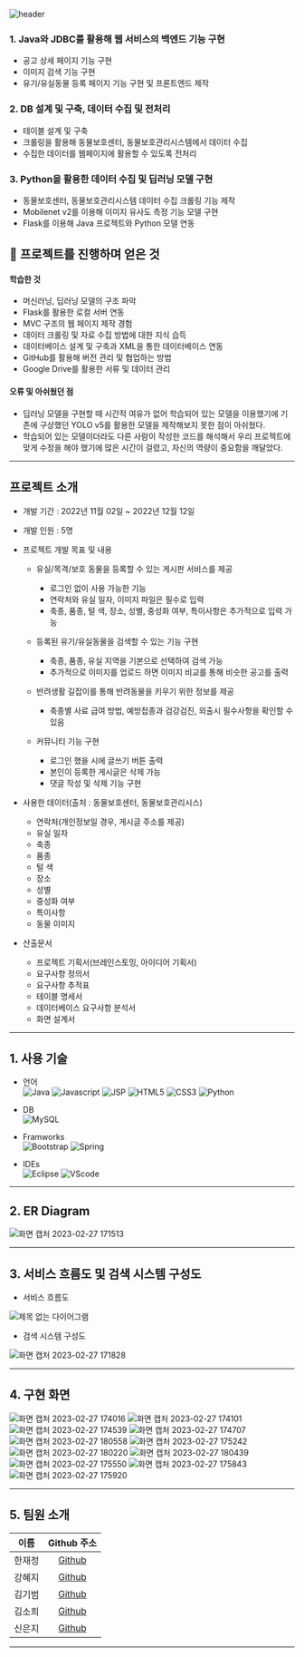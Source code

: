 ![header](https://capsule-render.vercel.app/api?type=transparent&height=100&text=나의%20역할%20:%20Java,%20DB,%20Python&fontColor=0055ff&fontSize=50)
<!-- 나의 역할을 바로바로 띄워서 먼저 부각시켜 보여준 후 프로젝트 소개로 넘겨라 -->
### 1. Java와 JDBC를 활용해 웹 서비스의 백엔드 기능 구현
- 공고 상세 페이지 기능 구현
- 이미지 검색 기능 구현
- 유기/유실동물 등록 페이지 기능 구현 및 프론트엔드 제작

### 2. DB 설계 및 구축, 데이터 수집 및 전처리
- 테이블 설계 및 구축
- 크롤링을 활용해 동물보호센터, 동물보호관리시스템에서 데이터 수집
- 수집한 데이터를 웹페이지에 활용할 수 있도록 전처리
### 3. Python을 활용한 데이터 수집 및 딥러닝 모델 구현
- 동물보호센터, 동물보호관리시스템 데이터 수집 크롤링 기능 제작
- Mobilenet v2를 이용해 이미지 유사도 측정 기능 모델 구현
- Flask를 이용해 Java 프로젝트와 Python 모델 연동

## 📜 프로젝트를 진행하며 얻은 것
#### 학습한 것
  - 머신러닝, 딥러닝 모델의 구조 파악
  - Flask를 활용한 로컬 서버 연동
  - MVC 구조의 웹 페이지 제작 경험
  - 데이터 크롤링 및 자료 수집 방법에 대한 지식 습득
  - 데이터베이스 설계 및 구축과 XML을 통한 데이터베이스 연동
  - GitHub를 활용해 버전 관리 및 협업하는 방법
  - Google Drive를 활용한 서류 및 데이터 관리

#### 오류 및 아쉬웠던 점
  - 딥러닝 모델을 구현할 때 시간적 여유가 없어 학습되어 있는 모델을 이용했기에 기존에 구상했던 YOLO v5를 활용한 모델을 제작해보지 못한 점이 아쉬웠다.
  - 학습되어 있는 모델이더라도 다른 사람이 작성한 코드를 해석해서 우리 프로젝트에 맞게 수정을 해야 했기에 많은 시간이 걸렸고, 자신의 역량이 중요함을 깨달았다.
---

## 프로젝트 소개

- 개발 기간 : 2022년 11월 02일 ~ 2022년 12월 12일
- 개발 인원 : 5명

- 프로젝트 개발 목표 및 내용
  - 유실/목격/보호 동물을 등록할 수 있는 게시판 서비스를 제공   
    - 로그인 없이 사용 가능한 기능   
    - 연락처와 유실 일자, 이미지 파일은 필수로 입력
    - 축종, 품종, 털 색, 장소, 성별, 중성화 여부, 특이사항은 추가적으로 입력 가능

  - 등록된 유기/유실동물을 검색할 수 있는 기능 구현   
    - 축종, 품종, 유실 지역을 기본으로 선택하여 검색 가능
    - 추가적으로 이미지를 업로드 하면 이미지 비교를 통해 비슷한 공고를 출력 

  - 반려생활 길잡이를 통해 반려동물을 키우기 위한 정보를 제공
    - 축종별 사료 급여 방법, 예방접종과 검강검진, 외출시 필수사항을 확인할 수 있음
  
  - 커뮤니티 기능 구현
    - 로그인 했을 시에 글쓰기 버튼 출력
    - 본인이 등록한 게시글은 삭제 가능
    - 댓글 작성 및 삭제 기능 구현

- 사용한 데이터(출처 : 동물보호센터, 동물보호관리시스)
  - 연락처(개인정보일 경우, 게시글 주소를 제공)
  - 유실 일자
  - 축종
  - 품종
  - 털 색
  - 장소
  - 성별
  - 중성화 여부
  - 특이사항
  - 동물 이미지

- 산출문서   
  - 프로젝트 기획서(브레인스토밍, 아이디어 기획서)
  - 요구사항 정의서
  - 요구사항 추적표
  - 테이블 명세서
  - 데이터베이스 요구사항 분석서
  - 화면 설계서

---

## 1. 사용 기술
- 언어   
![Java](https://img.shields.io/badge/JAVA-007396?style=for-the-badge&logo=java&logoColor=white)
![Javascript](https://img.shields.io/badge/javascript-%23323330.svg?style=for-the-badge&logo=javascript&logoColor=%23F7DF1E)
![JSP](https://img.shields.io/badge/JSP-%2300599C.svg?style=for-the-badge&logoColor=white)
![HTML5](https://img.shields.io/badge/html5-%23E34F26.svg?style=for-the-badge&logo=html5&logoColor=white)
![CSS3](https://img.shields.io/badge/css3-%231572B6.svg?style=for-the-badge&logo=css3&logoColor=white)
![Python](https://img.shields.io/badge/Python-3776AB?style=for-the-badge&logo=Python&logoColor=white)

- DB   
![MySQL](https://img.shields.io/badge/mysql-4479A1?style=for-the-badge&logo=mysql&logoColor=white)

- Framworks   
![Bootstrap](https://img.shields.io/badge/bootstrap-%23563D7C.svg?style=for-the-badge&logo=bootstrap&logoColor=white)
![Spring](https://img.shields.io/badge/Spring-6DB33F?style=for-the-badge&logo=Spring&logoColor=white)

- IDEs   
![Eclipse](https://img.shields.io/badge/Eclipse-FE7A16.svg?style=for-the-badge&logo=Eclipse&logoColor=white)
![VScode](https://img.shields.io/badge/VSCode-007ACC?style=for-the-badge&logo=VisualStudioCode&logoColor=white)

---

## 2. ER Diagram

![화면 캡처 2023-02-27 171513](https://user-images.githubusercontent.com/107980423/221509700-aac5e4fe-9085-470e-9fe4-d3f110b6e8b2.png)

---

## 3. 서비스 흐름도 및 검색 시스템 구성도
- 서비스 흐름도   

![제목 없는 다이어그램](https://user-images.githubusercontent.com/107980423/221509902-d258e01a-0acb-41fd-9779-a8e3f96fc993.png)

- 검색 시스템 구성도   

![화면 캡처 2023-02-27 171828](https://user-images.githubusercontent.com/107980423/221510301-01a8b575-cef3-4a69-afe1-b2266514fc79.png)

---

## 4. 구현 화면


![화면 캡처 2023-02-27 174016](https://user-images.githubusercontent.com/107980423/221518951-21e434f8-6eaf-4958-9a04-058336fa4bd5.png)
![화면 캡처 2023-02-27 174101](https://user-images.githubusercontent.com/107980423/221518976-8e9d5394-ab1e-43c1-93c4-bd261bf72c65.png)
![화면 캡처 2023-02-27 174539](https://user-images.githubusercontent.com/107980423/221518992-9b113bf1-a1f7-4565-b1b9-096a4bcac839.png)
![화면 캡처 2023-02-27 174707](https://user-images.githubusercontent.com/107980423/221519067-dfecbee1-c422-4fef-bb15-2b943a55f1d4.png)
![화면 캡처 2023-02-27 180558](https://user-images.githubusercontent.com/107980423/221520405-ac81f883-f576-433e-94b9-340bec8068fb.png)
![화면 캡처 2023-02-27 175242](https://user-images.githubusercontent.com/107980423/221519079-87323e03-cdc8-49e7-9a9f-dcf52983a1b9.png)
![화면 캡처 2023-02-27 180220](https://user-images.githubusercontent.com/107980423/221519826-6e6dead6-1590-435c-bdf3-4fc767457230.png)
![화면 캡처 2023-02-27 180439](https://user-images.githubusercontent.com/107980423/221520201-2d78a45f-39a5-42c1-89af-b322663cf025.png)
![화면 캡처 2023-02-27 175550](https://user-images.githubusercontent.com/107980423/221519105-eb147f87-edda-41f9-9135-17c982feacf4.png)
![화면 캡처 2023-02-27 175843](https://user-images.githubusercontent.com/107980423/221519052-33f3ca77-e28f-4472-877e-e4d94462d995.png)
![화면 캡처 2023-02-27 175920](https://user-images.githubusercontent.com/107980423/221519061-95fa031f-6048-42cc-8826-e2940d143ed8.png)


---

## 5. 팀원 소개
|  이름  | Github 주소 |
| :----: | :-----------: |
| 한재정 | [Github](https://github.com/hanjaejeong) |
| 강혜지 | [Github](https://github.com/kkangji99) |
| 김기범 | [Github](https://github.com/colaage23) |
| 김소희 | [Github](https://github.com/kimsh100gun) |
| 신은지 | [Github](https://github.com/ejshin1016)  |

---



